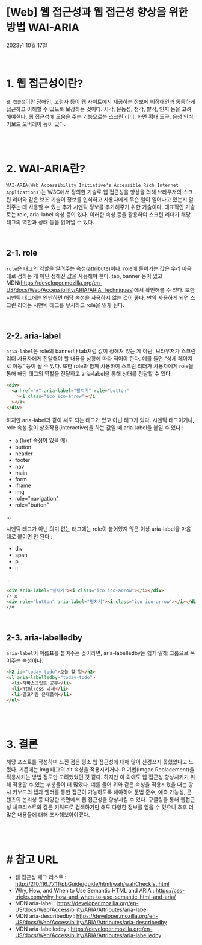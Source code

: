 # [Web] 웹 접근성과 웹 접근성 향상을 위한 방법 WAI-ARIA

2023년 10월 17일

<br>

# 1. 웹 접근성이란?

`웹 접근성`이란 장애인, 고령자 등이 웹 사이트에서 제공하는 정보에 비장애인과 동등하게 접근하고 이해할 수 있도록 보장하는 것이다. 시각, 운동성, 청각, 발작, 인지 등을 고려해야한다. 웹 접근성에 도움을 주는 기능으로는 스크린 리더, 화면 확대 도구, 음성 인식, 키보드 오버레이 등이 있다.

<br>
<br>

# 2. WAI-ARIA란?

`WAI-ARIA(Web Accessibility Initiative's Accessible Rich Internet Applications)`는 W3C에서 정의한 기술로 웹 접근성을 향상을 의해 브라우저의 스크린 리더와 같은 보조 기술이 정보를 인식하고 사용자에게 무슨 일이 일어나고 있는지 알려주는 데 사용할 수 있는 추가 시맨틱 정보를 추가해주기 위한 기술이다. 대표적인 기술로는 role, aria-label 속성 등이 있다. 이러한 속성 등을 활용하여 스크린 리더가 해당 태그의 역할과 상태 등을 읽어낼 수 있다.

<br>

## 2-1. role

`role`은 태그의 역할을 알려주는 속성(attribute)이다. role에 들어가는 값은 우리 마음대로 정하는 게 아닌 정해진 값을 사용해야 한다. tab, banner 등이 있고 MDN(https://developer.mozilla.org/en-US/docs/Web/Accessibility/ARIA/ARIA_Techniques)에서 확인해볼 수 있다. 또한 시맨틱 태그에는 왠만하면 해당 속성을 사용하지 않는 것이 좋다. 만약 사용하게 되면 스크린 리더는 시맨틱 태그를 무시하고 role을 읽게 된다.

<br>

## 2-2. aria-label

`aria-label`은 role의 banner나 tab처럼 값이 정해져 있는 게 아닌, 브라우저가 스크린 리더 사용자에게 전달해야 할 내용을 상황에 따라 적어야 한다. 예를 들면 “상세 페이지로 이동” 등이 될 수 있다. 또한 role과 함께 사용하여 스크린 리더가 사용자에게 role을 통해 해당 태그의 역할을 전달하고 aria-label을 통해 상태를 전달할 수 있다.

```html
<div>
  <a href="#" aria-label="펼치기" role="button"
    ><i class="ico ico-arrow"></i
  ></a>
</div>
```

하지만 aria-label과 같이 써도 되는 태그가 있고 아닌 태그가 있다. 시멘틱 태그이거나, role 속성 값이 상호작용(interactive)을 하는 값일 때 aria-label을 붙일 수 있다 :

- a (href 속성이 있을 때)
- button
- header
- footer
- nav
- main
- form
- iframe
- img
- role="navigation"
- role="button"

…

시멘틱 태그가 아닌 의미 없는 태그에는 role이 붙어있지 않은 이상 aria-label을 마음대로 붙이면 안 된다 :

- div
- span
- p
- li

…

```html
<div aria-label="펼치기"><i class="ico ico-arrow"></i></div>
// x
<div role="button" aria-label="펼치기"><i class="ico ico-arrow"></i></div>
//o
```

<br>

## 2-3. aria-labelledby

`aria-label`이 이름표를 붙여주는 것이라면, aria-labelledby는 쉽게 말해 그룹으로 묶어주는 속성이다.

```html
<h2 id="today-todo">오늘 할 일</h2>
<ul aria-labelledby="today-todo">
  <li>자바스크립트 공부</li>
  <li>html/css 과제</li>
  <li>알고리즘 문제풀이</li>
</ul>
```

<br>
<br>

# 3. 결론

해당 포스트를 작성하며 느낀 점은 평소 웹 접근성에 대해 많이 신경쓰지 못했었다고 느꼈다. 기존에는 img 태그의 alt 속성을 적용시키거나 IR 기법(Imgae Replacement)을 적용시키는 방법 정도만 고려했었던 것 같다. 하지만 이 외에도 웹 접근성 향상시키기 위해 적용할 수 있는 부분들이 더 많았다. 예를 들어 위와 같은 속성을 적용시켰을 때는 항시 키보드의 탭과 엔터를 통한 접근이 가능하도록 해야하며 문법 준수, 예측 가능성, 콘텐츠의 논리성 등 다양한 측면에서 웹 접근성을 향상시킬 수 있다. 구글링을 통해 웹접근성 체크리스트와 같은 키워드로 검색하기만 해도 다양한 정보를 얻을 수 있으니 추후 더 많은 내용들에 대해 조사해보아야겠다.

<br>
<br>

# # 참고 URL

- 웹 접근성 체크 리스트 : http://210.116.77.11/pbGuide/guide/html/wah/wahChecklst.html
- Why, How, and When to Use Semantic HTML and ARIA : https://css-tricks.com/why-how-and-when-to-use-semantic-html-and-aria/
- MDN aria-label : https://developer.mozilla.org/en-US/docs/Web/Accessibility/ARIA/Attributes/aria-label
- MDN aria-describedby : https://developer.mozilla.org/en-US/docs/Web/Accessibility/ARIA/Attributes/aria-describedby
- MDN aria-labelledby : https://developer.mozilla.org/en-US/docs/Web/Accessibility/ARIA/Attributes/aria-labelledby
